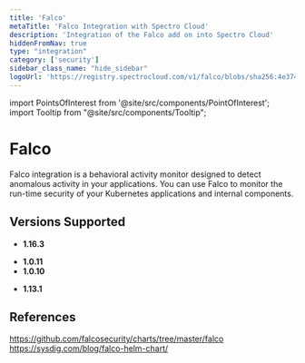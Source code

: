 ```yaml
---
title: 'Falco'
metaTitle: 'Falco Integration with Spectro Cloud'
description: 'Integration of the Falco add on into Spectro Cloud'
hiddenFromNav: true
type: "integration"
category: ['security']
sidebar_class_name: "hide_sidebar"
logoUrl: 'https://registry.spectrocloud.com/v1/falco/blobs/sha256:4e37461d0a31959ca8af65128329750ca3417e883e7e4ba17ee085b01a383a27?type=image/png'
---
```





import PointsOfInterest from '@site/src/components/PointOfInterest';
import Tooltip from "@site/src/components/Tooltip";


# Falco

Falco integration is a behavioral activity monitor designed to detect anomalous activity in your applications. You can use Falco to monitor the run-time security of your Kubernetes applications and internal components.

## Versions Supported

<Tabs>

<TabItem value="1.16.x" label="1.16.x">

* **1.16.3**


</TabItem>
<TabItem value="1.0.x" label="1.0.x">

* **1.0.11**
* **1.0.10**

</TabItem>

<TabItem value="1.13.x" label="1.13.x">

* **1.13.1**

</TabItem>

</Tabs>



## References

https://github.com/falcosecurity/charts/tree/master/falco<br />
https://sysdig.com/blog/falco-helm-chart/
